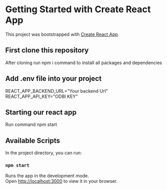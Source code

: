 # Getting Started with Create React App

This project was bootstrapped with [Create React App](https://github.com/facebook/create-react-app).


## First clone this repository
After cloning run npm i command to install all packages and dependencies

## Add .env file into your project 

REACT_APP_BACKEND_URL="Your backend Url" \
REACT_APP_API_KEY="ODBI KEY"

## Starting our react app

Run command npm start

## Available Scripts

In the project directory, you can run:

### `npm start`

Runs the app in the development mode.\
Open [http://localhost:3000](http://localhost:3000) to view it in your browser.




